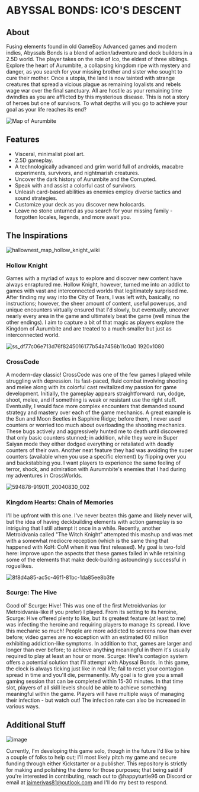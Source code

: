 # ABYSSAL BONDS: ICO'S DESCENT

## About
Fusing elements found in old GameBoy Advanced games and modern indies, Abyssals Bonds is a blend of action/adventure and deck builders in a 2.5D world. The player takes on the role of Ico, the eldest of three siblings. Explore the heart of Aurumbite, a collapsing kingdom ripe with mystery and danger, as you search for your missing brother and sister who sought to cure their mother. Once a utopia, the land is now tainted with strange creatures that spread a vicious plague as remaining loyalists and rebels wage war over the final sanctuary. All are hostile as your remaining time dwindles as you are afflicted by this mysterious disease. This is not a story of heroes but one of survivors. To what depths will you go to achieve your goal as your life reaches its end?

![Map of Aurumbite](https://github.com/JackSnakeMGS4/Abyssal-Bonds-Ico-s-Descent/assets/30489849/550733d8-e342-43c1-922f-5d913476f29c)

## Features
- Visceral, minimalist pixel art.
- 2.5D gameplay.
- A technologically advanced and grim world full of androids, macabre experiments, survivors, and nightmarish creatures.
- Uncover the dark history of Aurumbite and the Corrupted.
- Speak with and assist a colorful cast of survivors.
- Unleash card-based abilities as enemies employ diverse tactics and sound strategies.
- Customize your deck as you discover new holocards.
- Leave no stone unturned as you search for your missing family - forgotten locales, legends, and more await you.

## The Inspirations
![hallownest_map_hollow_knight_wiki](https://github.com/JackSnakeMGS4/Abyssal-Bonds-Ico-s-Descent/assets/30489849/7f6818f0-d84c-444e-9582-159e4c4c207f)

### Hollow Knight
Games with a myriad of ways to explore and discover new content have always enraptured me. Hollow Knight, however, turned me into an addict to games with vast and interconnected worlds that legitimately surprised me. After finding my way into the City of Tears, I was left with, basically, no instructions; however, the sheer amount of content, useful powerups, and unique encounters virtually ensured that I'd slowly, but eventually, uncover nearly every area in the game and ultimately beat the game (well minus the other endings). I aim to capture a bit of that magic as players explore the Kingdom of Aurumbite and are treated to a much smaller but just as interconnected world.

![ss_df77c06e713d76f8245016177b54a7456b11c0a0 1920x1080](https://github.com/JackSnakeMGS4/Abyssal-Bonds-Ico-s-Descent/assets/30489849/da3e9cb5-7b38-4b1b-9abf-841cc0bb6a6e)

### CrossCode
A modern-day classic! CrossCode was one of the few games I played while struggling with depression. Its fast-paced, fluid combat involving shooting and melee along with its colorful cast revitalized my passion for game development. Initially, the gameplay appears straightforward: run, dodge, shoot, melee, and if something is weak or resistant use the right stuff. Eventually, I would face more complex encounters that demanded sound strategy and mastery over each of the game mechanics. A great example is the Sun and Moon Beetles in Sapphire Ridge; before them, I never used counters or worried too much about overloading the shooting mechanics. These bugs actively and aggressively hunted me to death until discovered that only basic counters stunned; in addition, while they were in Super Saiyan mode they either dodged everything or retaliated with deadly counters of their own. Another neat feature they had was avoiding the super counters (available when you use a specific element) by flipping over you and backstabbing you. I want players to experience the same feeling of terror, shock, and admiration with Aurumnbite's enemies that I had during my adventures in CrossWorlds.

![594878-919011_20040830_002](https://github.com/JackSnakeMGS4/Abyssal-Bonds-Ico-s-Descent/assets/30489849/645e9619-53d0-4bac-9da9-be3331f921d4)

### Kingdom Hearts: Chain of Memories
I'll be upfront with this one. I've never beaten this game and likely never will, but the idea of having deckbuilding elements with action gameplay is so intriguing that I still attempt it once in a while. Recently, another Metroidvania called "The Witch Knight" attempted this mashup and was met with a somewhat mediocre reception (which is the same thing that happened with KoH: CoM when it was first released). My goal is two-fold here: improve upon the aspects that these games failed in while retaining some of the elements that make deck-building astoundingly successful in roguelikes.

![8f8d4a85-ac5c-46f1-81bc-1da85ee8b3fe](https://github.com/JackSnakeMGS4/Abyssal-Bonds-Ico-s-Descent/assets/30489849/ac0a5fe9-c08c-498e-945f-d6bc08056f16)

### Scurge: The Hive
Good ol' Scurge: Hive! This was one of the first Metroidvanias (or Metroidvania-like if you prefer) I played. From its setting to its heroine, Scurge: Hive offered plenty to like, but its greatest feature (at least to me) was infecting the heroine and requiring players to manage its spread. I love this mechanic so much! People are more addicted to screens now than ever before; video games are no exception with an estimated 60 million exhibiting addiction-like symptoms. In addition to that, games are larger and longer than ever before; to achieve anything meaningful in them it's usually required to play at least an hour or more. Scurge: Hive's contagion system offers a potential solution that I'll attempt with Abyssal Bonds. In this game, the clock is always ticking just like in real life; fail to reset your contagion spread in time and you'll die, permanently. My goal is to give you a small gaming session that can be completed within 15-30 minutes. In that time slot, players of all skill levels should be able to achieve something meaningful within the game. Players will have multiple ways of managing their infection - but watch out! The infection rate can also be increased in various ways.

## Additional Stuff
![image](https://github.com/JackSnakeMGS4/Abyssal-Bonds-Ico-s-Descent/assets/30489849/25261a3b-aefd-4e5b-b64b-3956a7f0a7c8)

Currently, I'm developing this game solo, though in the future I'd like to hire a couple of folks to help out; I'll most likely pitch my game and secure funding through either Kickstarter or a publisher. This repository is strictly for making and polishing the demo for those purposes; that being said if you're interested in contributing, reach out to @happyturtle96 on Discord or email at jaimerivas81@outlook.com and I'll do my best to respond.
